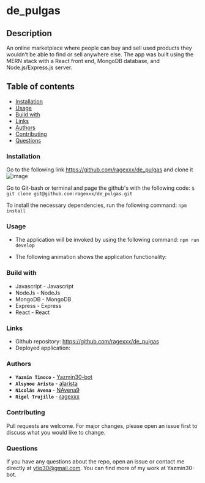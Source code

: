# de_pulgas

## Description
An online marketplace where people can buy and sell used products they wouldn’t be able to find or sell anywhere else.
The app was built using the MERN stack with a React front end, MongoDB database, and Node.js/Express.js server.

## Table of contents
* [Installation](#installation)
* [Usage](#usage)
* [Build with](#build-with)
* [Links](#links)
* [Authors](#authors)
* [Contributing](#contributing)
* [Questions](#questions)

### Installation
Go to the following link https://github.com/ragexxx/de_pulgas and clone it
![image](https://user-images.githubusercontent.com/79543799/130164933-1a93fd8c-56cd-4028-b0eb-bb590503bdcd.png)

Go to Git-bash or terminal and page the github's with the following code:
`$ git clone git@github.com:ragexxx/de_pulgas.git`

To install the necessary dependencies, run the following command:
`npm install`

### Usage
* The application will be invoked by using the following command:
`npm run develop`

* The following animation shows the application functionality:


### Build with
* Javascript - Javascript
* NodeJs - NodeJs
* MongoDB - MongoDB
* Express - Express
* React - React

### Links
* Github repository: https://github.com/ragexxx/de_pulgas
* Deployed application: 

### Authors
* **`Yazmin Tinoco`**   - [Yazmin30-bot](https://github.com/Yazmin30-bot/)
* **`Alsynoe Arista`**  - [alarista](https://github.com/alarista/)
* **`Nicolás Avena`** - [NAvena9](https://github.com/NAvena9)
* **`Rigel Trujillo`**  - [ragexxx](https://github.com/ragexxx/)


### Contributing
Pull requests are welcome. For major changes, please open an issue first to discuss what you would like to change.

### Questions
If you have any questions about the repo, open an issue or contact me directly at ytip30@gmail.com. 
You can find more of my work at Yazmin30-bot.

